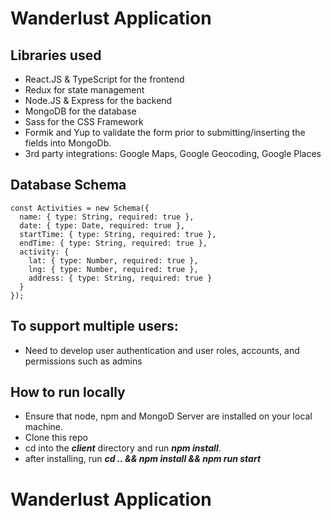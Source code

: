 # Wanderlust Application

## Libraries used
* React.JS & TypeScript for the frontend
* Redux for state management
* Node.JS & Express for the backend
* MongoDB for the database
* Sass for the CSS Framework
* Formik and Yup to validate the form prior to submitting/inserting the fields into MongoDb.
* 3rd party integrations: Google Maps, Google Geocoding, Google Places

## Database Schema

```
const Activities = new Schema({
  name: { type: String, required: true },
  date: { type: Date, required: true },
  startTime: { type: String, required: true },
  endTime: { type: String, required: true },
  activity: {
    lat: { type: Number, required: true },
    lng: { type: Number, required: true },
    address: { type: String, required: true }
  }
});

```

## To support multiple users:
* Need to develop user authentication and user roles, accounts, and permissions such as admins

## How to run locally
* Ensure that node, npm and MongoD Server are installed on your local machine.
* Clone this repo
* cd into the ***client*** directory and run ***npm install***.
* after installing, run ***cd .. && npm install && npm run start***

# Wanderlust Application
